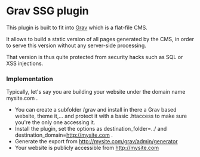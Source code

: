 # Grav SSG plugin

This plugin is built to fit into [Grav](https://getgrav.org/) which is a flat-file CMS.

It allows to build a static version of all pages generated by the CMS, in order to serve this version without any server-side processing.

That version is thus quite protected from security hacks such as SQL or XSS injections.

### Implementation

Typically, let's say you are building your website under the domain name mysite.com .

- You can create a subfolder /grav and install in there a Grav based website, theme it,... and protect it with a basic .htaccess to make sure you're the only one accessing it.
- Install the plugin, set the options as destination_folder=../ and destination_domain=http://mysite.com .
- Generate the export from http://mysite.com/grav/admin/generator
- Your website is publicly accessible from http://mysite.com
